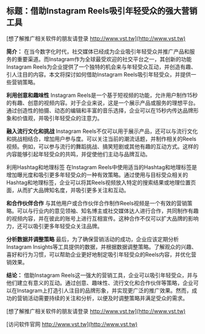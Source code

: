 ## **标题：借助Instagram Reels吸引年轻受众的强大营销工具**

[想了解推广相关软件的朋友请登录 http://www.vst.tw](http://www.vst.tw)

**简介：**
在当今数字化时代，社交媒体已经成为企业吸引年轻受众并推广产品和服务的重要渠道。而Instagram作为全球最受欢迎的社交平台之一，其创新的功能Instagram Reels为企业提供了一个独特的机会来与年轻受众互动，并创造有趣、引人注目的内容。本文将探讨如何借助Instagram Reels吸引年轻受众，并提供一些营销策略。

**利用创意和趣味性**
Instagram Reels是一个基于短视频的功能，允许用户制作15秒的有趣、创意的视频内容。对于企业来说，这是一个展示产品或服务的理想平台。通过创造性的拍摄、动态的编辑和丰富的音乐选择，企业可以在15秒内传达品牌形象和价值观，并吸引年轻受众的注意力。

**融入流行文化和挑战**
Instagram Reels不仅可以用于展示产品，还可以与流行文化和挑战相结合，增加用户参与度。可以关注当前的潮流话题，并制作相关的Reels视频。例如，可以参与流行的舞蹈挑战、搞笑短剧或其他有趣的互动方式。这样的内容能够引起年轻受众的共鸣，并促使他们主动与品牌互动。

利用Hashtag和地理标签
在Instagram Reels中使用适当的Hashtag和地理标签是增加曝光度和吸引更多年轻受众的一种有效策略。通过使用与目标受众相关的Hashtag和地理标签，企业可以将其Reels视频放入特定的搜索结果或地理位置页面，从而扩大品牌知名度，并吸引更多关注和互动。

**和合作伙伴合作**
与其他用户或合作伙伴合作制作Reels视频是一个有效的营销策略。可以与行业内的意见领袖、知名博主或社交媒体达人进行合作，共同制作有趣的视频内容，并在彼此的账号上进行互相宣传。这种合作不仅可以扩大品牌的影响力，还可以吸引更多年轻受众关注品牌。

**分析数据并调整策略**
最后，为了确保营销活动的成功，企业应该定期分析Instagram Insights等工具提供的数据，并根据数据调整策略。了解观众的兴趣、喜好和行为习惯，可以帮助企业更好地制定吸引年轻受众的Reels内容，并优化营销效果。

**结论：**
借助Instagram Reels这一强大的营销工具，企业可以吸引年轻受众，并与他们建立有意义的互动。通过创意、趣味性、流行文化和合作伙伴等策略，企业可以在Instagram上打造引人注目的品牌形象，并实现更广泛的推广效果。然而，成功的营销活动需要持续的关注和分析，以便及时调整策略并满足受众的需求。

[想了解推广相关软件的朋友请登录 http://www.vst.tw](http://www.vst.tw)


[访问软件官网 http://www.vst.tw](http://www.vst.tw)
